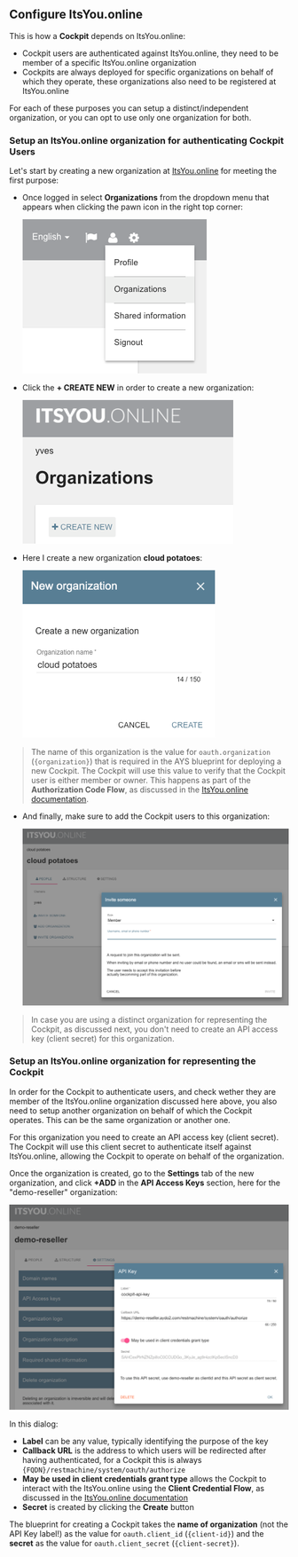 ## Configure ItsYou.online

This is how a **Cockpit** depends on ItsYou.online:

- Cockpit users are authenticated against ItsYou.online, they need to be member of a specific ItsYou.online organization
- Cockpits are always deployed for specific organizations on behalf of which they operate, these organizations also need to be registered at ItsYou.online

For each of these purposes you can setup a distinct/independent organization, or you can opt to use only one organization for both.


### Setup an ItsYou.online organization for authenticating Cockpit Users

Let's start by creating a new organization at [ItsYou.online](http://www.itsyou.online) for meeting the first purpose:

- Once logged in select **Organizations** from the dropdown menu that appears when clicking the pawn icon in the right top corner:

  ![](pawn-menu.png)

- Click the **+ CREATE NEW** in order to create a new organization:

  ![](create-new-organization.png)

- Here I create a new organization **cloud potatoes**:

  ![](cloud-potatoes.png)

> The name of this organization is the value for `oauth.organization` (`{organization}`) that is required in the AYS blueprint for deploying a new Cockpit. The Cockpit will use this value to verify that the Cockpit user is either member or owner. This happens as part of the  **Authorization Code Flow**, as discussed in the [ItsYou.online documentation](https://gig.gitbooks.io/itsyouonline/content/oauth2/oauth2.html).

- And finally, make sure to add the Cockpit users to this organization:

  ![](invite-someone.png)


> In case you are using a distinct organization for representing the Cockpit, as discussed next, you don't need to create an API access key (client secret) for this organization.


### Setup an ItsYou.online organization for representing the Cockpit

In order for the Cockpit to authenticate users, and check wether they are member of the ItsYou.online organization discussed here above, you also need to setup another organization on behalf of which the Cockpit operates. This can be the same organization or another one.

For this organization you need to create an API access key (client secret). The Cockpit will use this client secret to authenticate itself against ItsYou.online, allowing the Cockpit to operate on behalf of the organization.

Once the organization is created, go to the **Settings** tab of the new organization, and click **+ADD** in the **API Access Keys** section, here for the "demo-reseller" organization:

![](api-key.png)

In this dialog:

- **Label** can be any value, typically identifying the purpose of the key
- **Callback URL** is the address to which users will be redirected after having authenticated, for a Cockpit this is always `{FQDN}/restmachine/system/oauth/authorize`
- **May be used in client credentials grant type** allows the Cockpit to interact with the ItsYou.online using the **Client Credential Flow**, as discussed in the [ItsYou.online documentation](https://gig.gitbooks.io/itsyouonline/content/oauth2/oauth2.html)
- **Secret** is created by clicking the **Create** button


The blueprint for creating a Cockpit takes the **name of organization** (not the API Key label!) as the value for `oauth.client_id` (`{client-id}`) and the **secret** as the value for `oauth.client_secret` (`{client-secret}`).
